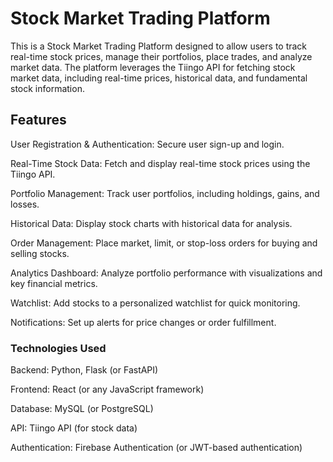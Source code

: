 # Stock Market Trading Platform

This is a Stock Market Trading Platform designed to allow users to track real-time stock prices, manage their portfolios, place trades, and analyze market data. The platform leverages the Tiingo API for fetching stock market data, including real-time prices, historical data, and fundamental stock information.

## Features

User Registration & Authentication: Secure user sign-up and login.

Real-Time Stock Data: Fetch and display real-time stock prices using the Tiingo API.

Portfolio Management: Track user portfolios, including holdings, gains, and losses.

Historical Data: Display stock charts with historical data for analysis.

Order Management: Place market, limit, or stop-loss orders for buying and selling stocks.

Analytics Dashboard: Analyze portfolio performance with visualizations and key financial metrics.

Watchlist: Add stocks to a personalized watchlist for quick monitoring.

Notifications: Set up alerts for price changes or order fulfillment.

### Technologies Used

Backend: Python, Flask (or FastAPI)

Frontend: React (or any JavaScript framework)

Database: MySQL (or PostgreSQL)

API: Tiingo API (for stock data)

Authentication: Firebase Authentication (or JWT-based authentication)

